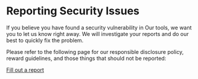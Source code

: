 # Reporting Security Issues

If you believe you have found a security vulnerability in Our tools, we want you to let us know right away. We will investigate your reports and do our best to quickly fix the problem.

Please refer to the following page for our responsible disclosure policy, reward guidelines, and those things that should not be reported:

[Fill out a report](https://form.typeform.com/to/kzEDGeRJ)
